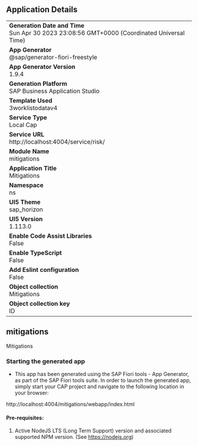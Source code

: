 ## Application Details
|               |
| ------------- |
|**Generation Date and Time**<br>Sun Apr 30 2023 23:08:56 GMT+0000 (Coordinated Universal Time)|
|**App Generator**<br>@sap/generator-fiori-freestyle|
|**App Generator Version**<br>1.9.4|
|**Generation Platform**<br>SAP Business Application Studio|
|**Template Used**<br>3worklistodatav4|
|**Service Type**<br>Local Cap|
|**Service URL**<br>http://localhost:4004/service/risk/
|**Module Name**<br>mitigations|
|**Application Title**<br>Mitigations|
|**Namespace**<br>ns|
|**UI5 Theme**<br>sap_horizon|
|**UI5 Version**<br>1.113.0|
|**Enable Code Assist Libraries**<br>False|
|**Enable TypeScript**<br>False|
|**Add Eslint configuration**<br>False|
|**Object collection**<br>Mitigations|
|**Object collection key**<br>ID|

## mitigations

Mitigations

### Starting the generated app

-   This app has been generated using the SAP Fiori tools - App Generator, as part of the SAP Fiori tools suite.  In order to launch the generated app, simply start your CAP project and navigate to the following location in your browser:

http://localhost:4004/mitigations/webapp/index.html

#### Pre-requisites:

1. Active NodeJS LTS (Long Term Support) version and associated supported NPM version.  (See https://nodejs.org)


